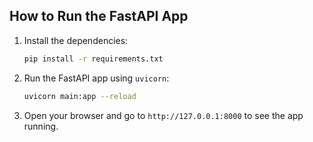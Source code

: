 
## How to Run the FastAPI App

1. Install the dependencies:
    ```bash
    pip install -r requirements.txt
    ```

2. Run the FastAPI app using `uvicorn`:
    ```bash
    uvicorn main:app --reload
    ```

3. Open your browser and go to `http://127.0.0.1:8000` to see the app running.
